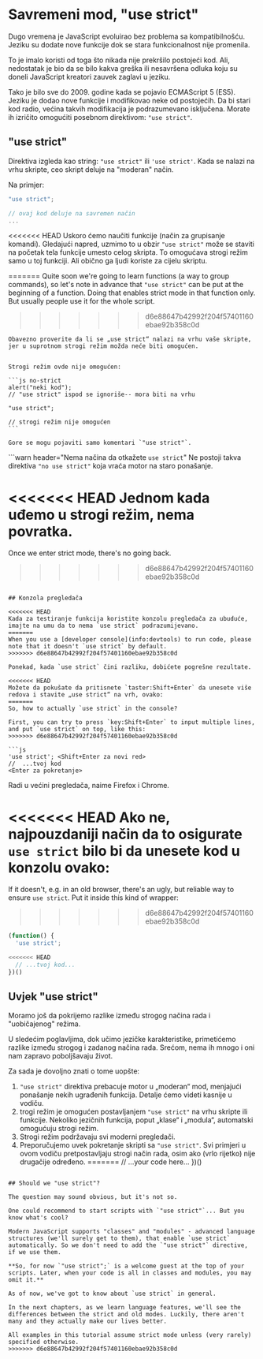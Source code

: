 # Savremeni mod, "use strict"

Dugo vremena je JavaScript evoluirao bez problema sa kompatibilnošću. Jeziku su dodate nove funkcije dok se stara funkcionalnost nije promenila.

To je imalo koristi od toga što nikada nije prekršilo postojeći kod. Ali, nedostatak je bio da se bilo kakva greška ili nesavršena odluka koju su doneli JavaScript kreatori zauvek zaglavi u jeziku.

Tako je bilo sve do 2009. godine kada se pojavio ECMAScript 5 (ES5). Jeziku je dodao nove funkcije i modifikovao neke od postojećih. Da bi stari kod radio, većina takvih modifikacija je podrazumevano isključena. Morate ih izričito omogućiti posebnom direktivom: `"use strict"`.

## "use strict"

Direktiva izgleda kao string: `"use strict"` ili `'use strict'`. Kada se nalazi na vrhu skripte, ceo skript deluje na "moderan" način.

Na primjer:

```js
"use strict";

// ovaj kod deluje na savremen način
...
```

<<<<<<< HEAD
Uskoro ćemo naučiti funkcije (način za grupisanje komandi). Gledajući napred, uzmimo to u obzir `"use strict"` može se staviti na početak tela funkcije umesto celog skripta. To omogućava strogi režim samo u toj funkciji. Ali obično ga ljudi koriste za cijelu skriptu.

=======
Quite soon we're going to learn functions (a way to group commands), so let's note in advance that `"use strict"` can be put at the beginning of a function. Doing that enables strict mode in that function only. But usually people use it for the whole script.
>>>>>>> d6e88647b42992f204f57401160ebae92b358c0d

````warn header="Obezbijedi da je \"use strict\" na vrhu"
Obavezno proverite da li se „use strict“ nalazi na vrhu vaše skripte, jer u suprotnom strogi režim možda neće biti omogućen.


Strogi režim ovde nije omogućen:

```js no-strict
alert("neki kod");
// "use strict" ispod se ignoriše-- mora biti na vrhu

"use strict";

// strogi režim nije omogućen
```

Gore se mogu pojaviti samo komentari `"use strict"`.
````

```warn header="Nema načina da otkažete `use strict`"
Ne postoji takva direktiva `"no use strict"` koja vraća motor na staro ponašanje.

<<<<<<< HEAD
Jednom kada uđemo u strogi režim, nema povratka.
=======
Once we enter strict mode, there's no going back.
>>>>>>> d6e88647b42992f204f57401160ebae92b358c0d
```

## Konzola pregledača

<<<<<<< HEAD
Kada za testiranje funkcija koristite konzolu pregledača za ubuduće, imajte na umu da to nema `use strict` podrazumijevano.
=======
When you use a [developer console](info:devtools) to run code, please note that it doesn't `use strict` by default.
>>>>>>> d6e88647b42992f204f57401160ebae92b358c0d

Ponekad, kada `use strict` čini razliku, dobićete pogrešne rezultate.

<<<<<<< HEAD
Možete da pokušate da pritisnete `taster:Shift+Enter` da unesete više redova i stavite „use strict“ na vrh, ovako:
=======
So, how to actually `use strict` in the console?

First, you can try to press `key:Shift+Enter` to input multiple lines, and put `use strict` on top, like this:
>>>>>>> d6e88647b42992f204f57401160ebae92b358c0d

```js
'use strict'; <Shift+Enter za novi red>
//  ...tvoj kod
<Enter za pokretanje>
```

Radi u većini pregledača, naime Firefox i Chrome.

<<<<<<< HEAD
Ako ne, najpouzdaniji način da to osigurate `use strict` bilo bi da unesete kod u konzolu ovako:
=======
If it doesn't, e.g. in an old browser, there's an ugly, but reliable way to ensure `use strict`. Put it inside this kind of wrapper:
>>>>>>> d6e88647b42992f204f57401160ebae92b358c0d

```js
(function() {
  'use strict';

<<<<<<< HEAD
  // ...tvoj kod...
})()
```

## Uvjek "use strict"

Moramo još da pokrijemo razlike između strogog načina rada i "uobičajenog" režima.

U sledećim poglavljima, dok učimo jezičke karakteristike, primetićemo razlike između strogog i zadanog načina rada. Srećom, nema ih mnogo i oni nam zapravo poboljšavaju život.

Za sada je dovoljno znati o tome uopšte:

1. `"use strict"` direktiva prebacuje motor u „moderan“ mod, menjajući ponašanje nekih ugrađenih funkcija. Detalje ćemo videti kasnije u vodiču.
2. trogi režim je omogućen postavljanjem `"use strict"` na vrhu skripte ili funkcije. Nekoliko jezičnih funkcija, poput „klase“ i „modula“, automatski omogućuju strogi režim.
3. Strogi režim podržavaju svi moderni pregledači.
4. Preporučujemo uvek pokretanje skripti sa `"use strict"`. Svi primjeri u ovom vodiču pretpostavljaju strogi način rada, osim ako (vrlo rijetko) nije drugačije određeno.
=======
  // ...your code here...
})()
```

## Should we "use strict"?

The question may sound obvious, but it's not so.

One could recommend to start scripts with `"use strict"`... But you know what's cool?

Modern JavaScript supports "classes" and "modules" - advanced language structures (we'll surely get to them), that enable `use strict` automatically. So we don't need to add the `"use strict"` directive, if we use them.

**So, for now `"use strict";` is a welcome guest at the top of your scripts. Later, when your code is all in classes and modules, you may omit it.**

As of now, we've got to know about `use strict` in general.

In the next chapters, as we learn language features, we'll see the differences between the strict and old modes. Luckily, there aren't many and they actually make our lives better.

All examples in this tutorial assume strict mode unless (very rarely) specified otherwise.
>>>>>>> d6e88647b42992f204f57401160ebae92b358c0d
